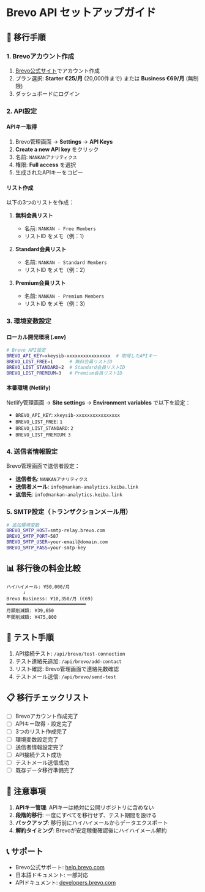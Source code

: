 # Brevo API セットアップガイド

## 🚀 移行手順

### 1. Brevoアカウント作成
1. [Brevo公式サイト](https://www.brevo.com/)でアカウント作成
2. プラン選択: **Starter €25/月** (20,000件まで) または **Business €69/月** (無制限)
3. ダッシュボードにログイン

### 2. API設定

#### APIキー取得
1. Brevo管理画面 → **Settings** → **API Keys**
2. **Create a new API key** をクリック
3. 名前: `NANKANアナリティクス`
4. 権限: **Full access** を選択
5. 生成されたAPIキーをコピー

#### リスト作成
以下の3つのリストを作成：

1. **無料会員リスト**
   - 名前: `NANKAN - Free Members`
   - リストID をメモ（例：1）

2. **Standard会員リスト**
   - 名前: `NANKAN - Standard Members` 
   - リストID をメモ（例：2）

3. **Premium会員リスト**
   - 名前: `NANKAN - Premium Members`
   - リストID をメモ（例：3）

### 3. 環境変数設定

#### ローカル開発環境 (.env)
```bash
# Brevo API設定
BREVO_API_KEY=xkeysib-xxxxxxxxxxxxxxxx  # 取得したAPIキー
BREVO_LIST_FREE=1      # 無料会員リストID
BREVO_LIST_STANDARD=2  # Standard会員リストID  
BREVO_LIST_PREMIUM=3   # Premium会員リストID
```

#### 本番環境 (Netlify)
Netlify管理画面 → **Site settings** → **Environment variables** で以下を設定：

- `BREVO_API_KEY`: `xkeysib-xxxxxxxxxxxxxxxx`
- `BREVO_LIST_FREE`: `1`
- `BREVO_LIST_STANDARD`: `2`
- `BREVO_LIST_PREMIUM`: `3`

### 4. 送信者情報設定

Brevo管理画面で送信者設定：
- **送信者名**: `NANKANアナリティクス`
- **送信者メール**: `info@nankan-analytics.keiba.link`
- **返信先**: `info@nankan-analytics.keiba.link`

### 5. SMTP設定（トランザクションメール用）

```bash
# 追加環境変数
BREVO_SMTP_HOST=smtp-relay.brevo.com
BREVO_SMTP_PORT=587
BREVO_SMTP_USER=your-email@domain.com
BREVO_SMTP_PASS=your-smtp-key
```

## 📊 移行後の料金比較

```
ハイハイメール: ¥50,000/月
      ↓
Brevo Business: ¥10,350/月 (€69)
━━━━━━━━━━━━━━━━━━━━━━━━━━━━━
月額削減額: ¥39,650
年間削減額: ¥475,800
```

## 🔧 テスト手順

1. API接続テスト: `/api/brevo/test-connection`
2. テスト連絡先追加: `/api/brevo/add-contact`
3. リスト確認: Brevo管理画面で連絡先数確認
4. テストメール送信: `/api/brevo/send-test`

## 📋 移行チェックリスト

- [ ] Brevoアカウント作成完了
- [ ] APIキー取得・設定完了
- [ ] 3つのリスト作成完了
- [ ] 環境変数設定完了
- [ ] 送信者情報設定完了
- [ ] API接続テスト成功
- [ ] テストメール送信成功
- [ ] 既存データ移行準備完了

## 🚨 注意事項

1. **APIキー管理**: APIキーは絶対に公開リポジトリに含めない
2. **段階的移行**: 一度にすべてを移行せず、テスト期間を設ける
3. **バックアップ**: 移行前にハイハイメールからデータエクスポート
4. **解約タイミング**: Brevoが安定稼働確認後にハイハイメール解約

## 📞 サポート

- Brevo公式サポート: [help.brevo.com](https://help.brevo.com/)
- 日本語ドキュメント: 一部対応
- APIドキュメント: [developers.brevo.com](https://developers.brevo.com/)